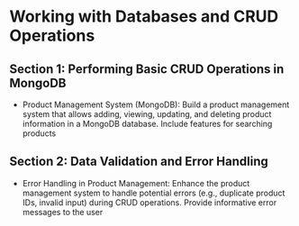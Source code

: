 # Working with Databases and CRUD Operations

## Section 1: Performing Basic CRUD Operations in MongoDB
- Product Management System (MongoDB): Build a product management system that allows adding, viewing, updating, and deleting product information in a MongoDB database. Include features for searching products

## Section 2: Data Validation and Error Handling
- Error Handling in Product Management: Enhance the product management system to handle potential errors (e.g., duplicate product IDs, invalid input) during CRUD operations. Provide informative error messages to the user
